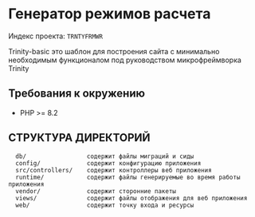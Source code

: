 # Генератор режимов расчета
Индекс проекта: `TRNTYFRMWR`

Trinity-basic это шаблон для построения сайта с минимально необходимым функционалом под руководством микрофреймворка Trinity

## Требования к окружению

* PHP >= 8.2

СТРУКТУРА ДИРЕКТОРИЙ
-------------------

      db/                 содержит файлы миграций и сиды
      config/             содержит конфигурацию приложения
      src/controllers/    содержит контроллеры веб приложения
      runtime/            содержит файлы генерируемые во время работы приложения
      vendor/             содержит сторонние пакеты
      views/              содержит файлы отображения для веб приложения
      web/                содержит точку входа и ресурсы